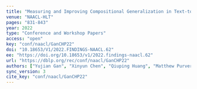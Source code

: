 ```yaml
---
title: "Measuring and Improving Compositional Generalization in Text-to-SQL via Component Alignment."
venue: "NAACL-HLT"
pages: "831-843"
year: 2022
type: "Conference and Workshop Papers"
access: "open"
key: "conf/naacl/GanCHP22"
doi: "10.18653/V1/2022.FINDINGS-NAACL.62"
ee: "https://doi.org/10.18653/v1/2022.findings-naacl.62"
url: "https://dblp.org/rec/conf/naacl/GanCHP22"
authors: ["Yujian Gan", "Xinyun Chen", "Qiuping Huang", "Matthew Purver"]
sync_version: 3
cite_key: "conf/naacl/GanCHP22"
---
```


